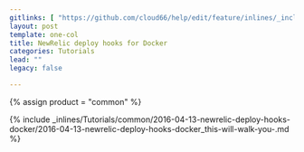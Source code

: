 ```yaml
---
gitlinks: [ "https://github.com/cloud66/help/edit/feature/inlines/_includes/_inlines/Tutorials/common/2016-04-13-newrelic-deploy-hooks-docker/2016-04-13-newrelic-deploy-hooks-docker_this-will-walk-you-.md" ]
layout: post
template: one-col
title: NewRelic deploy hooks for Docker
categories: Tutorials
lead: ""
legacy: false

---
```

{% assign product = "common" %}

{% include _inlines/Tutorials/common/2016-04-13-newrelic-deploy-hooks-docker/2016-04-13-newrelic-deploy-hooks-docker_this-will-walk-you-.md %}
